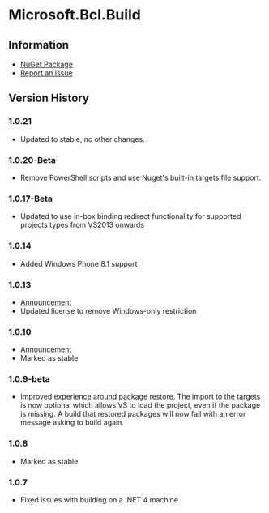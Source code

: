 # Microsoft.Bcl.Build

## Information

* [NuGet Package](https://nuget.org/packages/Microsoft.Bcl.Build)
* [Report an issue](https://www.nuget.org/packages/Microsoft.Bcl.Build/ContactOwners)

## Version History

### 1.0.21

* Updated to stable, no other changes.

### 1.0.20-Beta

* Remove PowerShell scripts and use Nuget's built-in targets file support.

### 1.0.17-Beta

* Updated to use in-box binding redirect functionality for supported projects
  types from VS2013 onwards

### 1.0.14

* Added Windows Phone 8.1 support

### 1.0.13

* [Announcement](http://blogs.msdn.com/b/dotnet/archive/2013/11/13/pcl-and-net-nuget-libraries-are-now-enabled-for-xamarin.aspx)
* Updated license to remove Windows-only restriction

### 1.0.10

* [Announcement](http://blogs.msdn.com/b/dotnet/archive/2013/08/12/improved-package-restore.aspx)
* Marked as stable

### 1.0.9-beta

* Improved experience around package restore. The import to the targets is now
  optional which allows VS to load the project, even if the package is missing.
  A build that restored packages will now fail with an error message asking to
  build again.

### 1.0.8

* Marked as stable

### 1.0.7

* Fixed issues with building on a .NET 4 machine